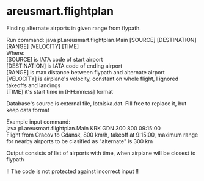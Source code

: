 areusmart.flightplan
====================

Finding alternate airports in given range from flypath.

Run command:
java pl.areusmart.flightplan.Main [SOURCE] [DESTINATION] [RANGE] [VELOCITY] [TIME]<br>
Where:<br>
[SOURCE] is IATA code of start airport<br>
[DESTINATION] is IATA code of ending airport<br>
[RANGE] is max distance between flypath and alternate airport<br>
[VELOCITY] is airplane's velocity, constant on whole flight, I ignored takeoffs and landings<br>
[TIME] it's start time in [HH:mm:ss] format<br>

Database's source is external file, lotniska.dat. Fill free to replace it, but keep data format<br>

Example input command:<br>
java pl.areusmart.flightplan.Main KRK GDN 300 800 09:15:00 <br>
Flight from Cracov to Gdansk, 800 km/h, takeoff at 9:15:00, maximum range for nearby airports to be clasified as "alternate" is 300 km<br>

Output consists of list of airports with time, when airplane will be closest to flypath<br>

!! The code is not protected against incorrect input !!<br>
